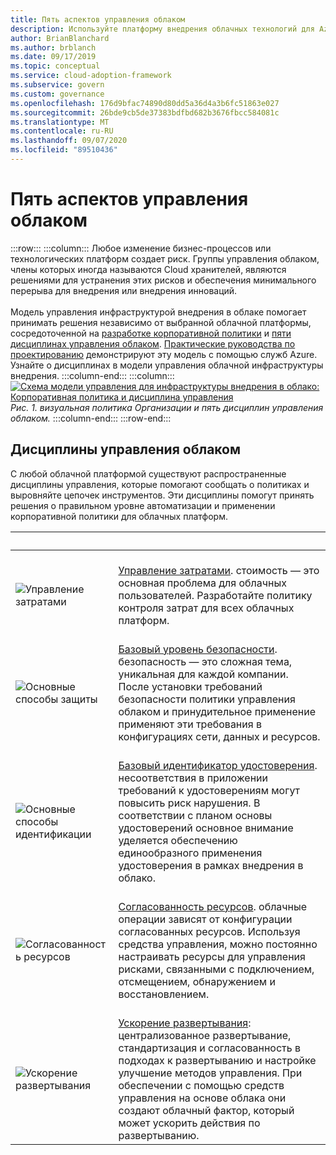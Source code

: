 ```yaml
---
title: Пять аспектов управления облаком
description: Используйте платформу внедрения облачных технологий для Azure, чтобы узнать об управлении затратами, ускорении развертывания, базовом удостоверении, согласованности ресурсов и базовых показателях безопасности.
author: BrianBlanchard
ms.author: brblanch
ms.date: 09/17/2019
ms.topic: conceptual
ms.service: cloud-adoption-framework
ms.subservice: govern
ms.custom: governance
ms.openlocfilehash: 176d9bfac74890d80dd5a36d4a3b6fc51863e027
ms.sourcegitcommit: 26bde9cb5de37383bdfbd682b3676fbcc584081c
ms.translationtype: MT
ms.contentlocale: ru-RU
ms.lasthandoff: 09/07/2020
ms.locfileid: "89510436"
---
```

# <a name="the-five-disciplines-of-cloud-governance"></a>Пять аспектов управления облаком

<!-- docutune:casing "Disciplines of Cloud Governance" "Cost Management" "Deployment Acceleration" "Identity Baseline" "Resource Consistency" "Security Baseline" -->

:::row:::
    :::column:::
        Любое изменение бизнес-процессов или технологических платформ создает риск. Группы управления облаком, члены которых иногда называются Cloud хранителей, являются решениями для устранения этих рисков и обеспечения минимального перерыва для внедрения или внедрения инноваций. <br><br> Модель управления инфраструктурой внедрения в облаке помогает принимать решения независимо от выбранной облачной платформы, сосредоточенной на [разработке корпоративной политики](./corporate-policy.md) и [пяти дисциплинах управления облаком](#disciplines-of-cloud-governance). [Практические руководства по проектированию](./guides/index.md) демонстрируют эту модель с помощью служб Azure. Узнайте о дисциплинах в модели управления облачной инфраструктуры внедрения.
    :::column-end:::
    :::column:::
        [![Схема модели управления для инфраструктуры внедрения в облако: Корпоративная политика и дисциплина управления](../_images/operational-transformation-govern-thumbnail.png)](../_images/operational-transformation-govern-large.png#lightbox) <br> *Рис. 1. визуальная политика Организации и пять дисциплин управления облаком.*
    :::column-end:::
:::row-end:::

## <a name="disciplines-of-cloud-governance"></a>Дисциплины управления облаком

С любой облачной платформой существуют распространенные дисциплины управления, которые помогают сообщать о политиках и выровняйте цепочек инструментов. Эти дисциплины помогут принять решения о правильном уровне автоматизации и применении корпоративной политики для облачных платформ.

| <span title="Значок">&nbsp;</span> | <span title="Nописание">&nbsp;</span> |
|--|--|
| <br> ![Управление затратами](../_images/govern/cost-management.png) | <br> [Управление затратами](./cost-management/index.md). стоимость — это основная проблема для облачных пользователей. Разработайте политику контроля затрат для всех облачных платформ. |
| <br> ![Основные способы защиты](../_images/govern/security-baseline.png) | <br> [Базовый уровень безопасности](./security-baseline/index.md). безопасность — это сложная тема, уникальная для каждой компании. После установки требований безопасности политики управления облаком и принудительное применение применяют эти требования в конфигурациях сети, данных и ресурсов.|
| <br> ![Основные способы идентификации](../_images/govern/identity-baseline.png) | <br> [Базовый идентификатор удостоверения](./identity-baseline/index.md). несоответствия в приложении требований к удостоверениям могут повысить риск нарушения. В соответствии с планом основы удостоверений основное внимание уделяется обеспечению единообразного применения удостоверения в рамках внедрения в облако. |
| <br> ![Согласованность ресурсов](../_images/govern/resource-consistency.png) | <br> [Согласованность ресурсов](./resource-consistency/index.md). облачные операции зависят от конфигурации согласованных ресурсов. Используя средства управления, можно постоянно настраивать ресурсы для управления рисками, связанными с подключением, отсмещением, обнаружением и восстановлением. |
| <br> ![Ускорение развертывания](../_images/govern/deployment-acceleration.png) | <br> [Ускорение развертывания](./deployment-acceleration/index.md): централизованное развертывание, стандартизация и согласованность в подходах к развертыванию и настройке улучшение методов управления. При обеспечении с помощью средств управления на основе облака они создают облачный фактор, который может ускорить действия по развертыванию. |
